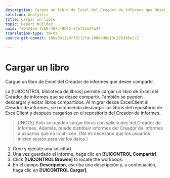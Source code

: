 ```yaml
---
description: Cargue un libro de Excel del Creador de informes que desee compartir.
solution: Analytics
title: Cargar un libro
topic: Report builder
uuid: fe0424ae-7c68-407c-9b75-e7ef53a44a4f
translation-type: tm+mt
source-git-commit: 16ba0b12e0f70112f4c10804d0a13c278388ecc2

---
```



# Cargar un libro

Cargue un libro de Excel del Creador de informes que desee compartir.

La [!UICONTROL biblioteca de libros] permite cargar un libro de Excel del Creador de informes que se desee compartir. También se pueden descargar y editar libros compartidos. Al migrar desde ExcelClient al Creador de informes, se recomienda descargar los libros del repositorio de ExcelClient y después cargarlos en el repositorio del Creador de informes.

> [!NOTE] Solo se pueden cargar libros con solicitudes del Creador de informes. Además, puede distribuir informes del Creador de informes a usuarios que no lo utilicen. (No es necesario que los usuarios inicien sesión para ver los datos.)

1. Cree y ejecute una solicitud.
1. Una vez guardado el informe, haga clic en **[!UICONTROL Compartir]**.
1. Click **[!UICONTROL Browse]** to locate the workbook.
1. En el campo **Descripción**, escriba una descripción y, a continuación, haga clic en **[!UICONTROL Cargar]**.

